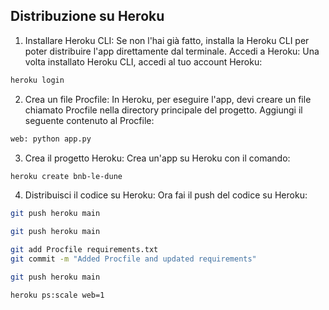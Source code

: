 ## Distribuzione su Heroku

1. Installare Heroku CLI: Se non l'hai già fatto, installa la Heroku CLI per poter distribuire l'app direttamente dal terminale.
Accedi a Heroku: Una volta installato Heroku CLI, accedi al tuo account Heroku:

```bash
heroku login
```
2. Crea un file Procfile: In Heroku, per eseguire l'app, devi creare un file chiamato Procfile nella directory principale del progetto. 
Aggiungi il seguente contenuto al Procfile:

```bash
web: python app.py
```

3. Crea il progetto Heroku: Crea un'app su Heroku con il comando:
```bash
heroku create bnb-le-dune
```

4. Distribuisci il codice su Heroku: Ora fai il push del codice su Heroku:
```bash
git push heroku main
```
```bash
git push heroku main
```
```bash
git add Procfile requirements.txt
git commit -m "Added Procfile and updated requirements"
```
```bash
git push heroku main
```
```bash
heroku ps:scale web=1
```

